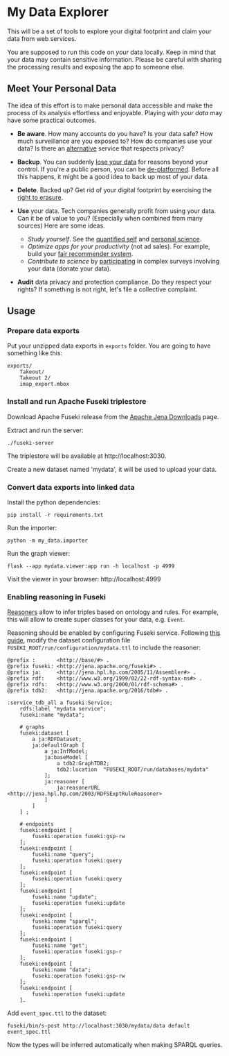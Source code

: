 My Data Explorer
================

This will be a set of tools to explore your digital footprint and claim your data from web services.

You are supposed to run this code on _your_ data locally. Keep in mind that your data may contain sensitive information. Please be careful with sharing the processing results and exposing the app to someone else.

## Meet Your Personal Data

The idea of this effort is to make personal data accessible and make the process of its analysis effortless and enjoyable. Playing with _your data_ may have some practical outcomes.

- **Be aware**. How many accounts do you have? Is your data safe? How much surveillance are you exposed to? How do companies use your data? Is there an [alternative](https://github.com/pluja/awesome-privacy) service that respects privacy?

- **Backup**. You can suddenly [lose your data](https://www.nytimes.com/2022/08/21/technology/google-surveillance-toddler-photo.html) for reasons beyond your control. If you're a public person, you can be [de-platformed](https://en.wikipedia.org/wiki/Deplatforming). Before all this happens, it might be a good idea to back up most of your data.

- **Delete**. Backed up? Get rid of your digital footprint by exercising the [right to erasure](https://gdpr-info.eu/art-17-gdpr/).

- **Use** your data. Tech companies generally profit from using your data. Can it be of value to you? (Especially when combined from many sources) Here are some ideas.

  - *Study yourself*. See the [quantified self](https://quantifiedself.com/) and [personal science](https://leanpub.com/Personal-Science).
  - *Optimize apps for your productivity* (not ad sales). For example, build your [fair recommender system](https://arxiv.org/pdf/2105.12353.pdf).
  - *Contribute to science* by [participating](https://en.wikipedia.org/wiki/Citizen_science) in complex surveys involving your data (donate your data).

- **Audit** data privacy and protection compliance. Do they respect your rights? If something is not right, let's file a collective complaint.

## Usage

### Prepare data exports

Put your unzipped data exports in `exports` folder. 
You are going to have something like this:
```
exports/
    Takeout/
    Takeout 2/
    imap_export.mbox
```

### Install and run Apache Fuseki triplestore

Download Apache Fuseki release from the [Apache Jena Downloads](https://jena.apache.org/download/) page.

Extract and run the server:
```commandline
./fuseki-server
```

The triplestore will be available at http://localhost:3030.

Create a new dataset named 'mydata', it will be used to upload your data.

### Convert data exports into linked data

Install the python dependencies:
```commandline
pip install -r requirements.txt
```

Run the importer:
```commandline
python -m my_data.importer
```

Run the graph viewer:
```commandline
flask --app mydata.viewer:app run -h localhost -p 4999
```

Visit the viewer in your browser: http://localhost:4999

### Enabling reasoning in Fuseki

[Reasoners](https://jena.apache.org/documentation/inference/) allow to infer triples based on ontology and rules. 
For example, this will allow to create super classes for your data, e.g. `Event`.

Reasoning should be enabled by configuring Fuseki service. Following [this guide](https://jena.apache.org/documentation/fuseki2/fuseki-configuration.html),
modify the dataset configuration file `FUSEKI_ROOT/run/configuration/mydata.ttl` to include the reasoner:

```turtle
@prefix :       <http://base/#> .
@prefix fuseki: <http://jena.apache.org/fuseki#> .
@prefix ja:     <http://jena.hpl.hp.com/2005/11/Assembler#> .
@prefix rdf:    <http://www.w3.org/1999/02/22-rdf-syntax-ns#> .
@prefix rdfs:   <http://www.w3.org/2000/01/rdf-schema#> .
@prefix tdb2:   <http://jena.apache.org/2016/tdb#> .

:service_tdb_all a fuseki:Service;
    rdfs:label "mydata service";
    fuseki:name "mydata";

    # graphs
    fuseki:dataset [
        a ja:RDFDataset;
        ja:defaultGraph [
            a ja:InfModel;
            ja:baseModel [
                a tdb2:GraphTDB2;
                tdb2:location  "FUSEKI_ROOT/run/databases/mydata"
            ];
            ja:reasoner [
                ja:reasonerURL <http://jena.hpl.hp.com/2003/RDFSExptRuleReasoner>
            ]
        ]
    ] ;

    # endpoints
    fuseki:endpoint [
        fuseki:operation fuseki:gsp-rw
    ];
    fuseki:endpoint [
        fuseki:name "query";
        fuseki:operation fuseki:query
    ];
    fuseki:endpoint [
        fuseki:operation fuseki:query
    ];
    fuseki:endpoint [
        fuseki:name "update";
        fuseki:operation fuseki:update
    ];
    fuseki:endpoint [
        fuseki:name "sparql";
        fuseki:operation fuseki:query
    ];
    fuseki:endpoint [
        fuseki:name "get";
        fuseki:operation fuseki:gsp-r
    ];
    fuseki:endpoint [
        fuseki:name "data";
        fuseki:operation fuseki:gsp-rw
    ];
    fuseki:endpoint [
        fuseki:operation fuseki:update
    ].
```

Add `event_spec.ttl` to the dataset:
```commandline
fuseki/bin/s-post http://localhost:3030/mydata/data default event_spec.ttl
```

Now the types will be inferred automatically when making SPARQL queries.
